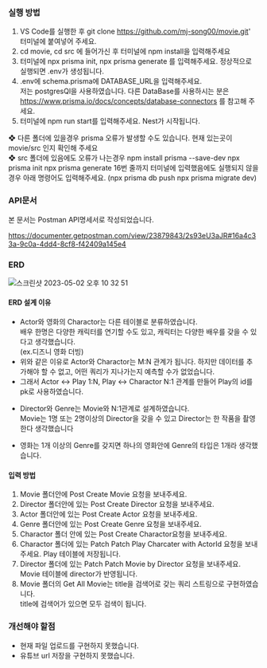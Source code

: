 
### 실행 방법 

1.  VS Code를 실행한 후 git clone https://github.com/mj-song00/movie.git' 터미널에 붙여넣어 주세요.
2.  cd movie, cd src 에 들어가신 후 터미널에 npm install을 입력해주세요
3.  터미널에 npx prisma init,
           npx prisma generate
    를 입력해주세요. 정상적으로 실행되면 .env가 생성됩니다.
4.  .env에 schema.prisma에 DATABASE_URL을 입력해주세요.<br>
    저는 postgresQl을 사용하였습니다. 다른 DataBase를 사용하시는 분은 https://www.prisma.io/docs/concepts/database-connectors 를 참고해 주세요.
5.  터미널에 npm run start를 입력해주세요. Nest가 시작됩니다. 
   
   ❖ 다른 폴더에 있을경우 prisma 오류가 발생할 수도 있습니다. 현재 있는곳이 movie/src 인지 확인해 주세요<br>
   ❖ src 폴더에 있음에도 오류가 나는경우 
   npm install prisma --save-dev
   npx prisma init
   npx prisma generate
   16번 줄까지 터미널에 입력했음에도 실행되지 않을경우 아래 명령어도 입력해주세요.
   (npx prisma db push
   npx prisma migrate dev)
   
    
### API문서

본 문서는 Postman API명세서로 작성되었습니다.

https://documenter.getpostman.com/view/23879843/2s93eU3aJR#16a4c33a-9c0a-4dd4-8cf8-f42409a145e4


### ERD
![스크린샷 2023-05-02 오후 10 32 51](https://user-images.githubusercontent.com/104669297/235681722-2720f63b-8aff-4ee9-bfbf-d5ba451b20c7.png)


  #### ERD 설계 이유
- Actor와 영화의 Charactor는 다른 테이블로 분류하였습니다.<br> 배우 한명은 다양한 캐릭터를 연기할 수도 있고, 캐릭터는 다양한 배우를 갖을 수 있다고 생각했습니다.<br>(ex.디즈니 영화 더빙)
- 위와 같은 이유로 Actor와 Charactor는 M:N 관계가 됩니다. 하지만 데이터를 추가해야 할 수 없고, 어떤 쿼리가 지나가는지 예측할 수가 없었습니다.
- 그래서 Actor <-> Play 1:N, Play <-> Charactor N:1 관계를 만들어 Play의 id를 pk로 사용하였습니다. <p>
- Director와 Genre는 Movie와 N:1관계로 설계하였습니다.<br> Movie는 1명 또는 2명이상의 Director을 갖을 수 있고 Director는 한 작품을 촬영한다 생각했습니다<p>
- 영화는 1개 이상의 Genre를 갖지면 하나의 영화안에 Genre의 타입은 1개라 생각했습니다. 
  
#### 입력 방법 <p>

1. Movie 폴더안에 Post Create Movie 요청을 보내주세요.
2. Director 폴더안에 있는 Post Create Director 요청을 보내주세요.
3. Actor 폴더안에 있는 Post Create Actor 요청을 보내주세요.
4. Genre 폴더안에 있는 Post Create Genre 요청을 보내주세요.
5. Charactor 폴더 안에 있는 Post Create Charactor요청을 보내주세요.
6. Charactor 폴더에 있는 Patch Patch Play Charcater with ActorId 요청을 보내주세요. Play 테이블에 저장됩니다.
7. Director 폴더에 있는 Patch Patch Movie by Director 요청을 보내주세요.<br> Movie 테이블에 director가 반영됩니다.
8. Movie 폴더의 Get All Movie는 title을 검색어로 갖는 쿼리 스트링으로 구현하였습니다.<br> title에 검색어가 있으면 모두 검색이 됩니다.  
  
### 개선해야 할점 
  - 현재 파일 업로드를 구현하지 못했습니다. 
  - 유튜브 url 저장을 구현하지 못했습니다.
